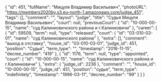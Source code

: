{
    "id": 451,
    "fullName": "Мицуля Владимир Васильевич",
    "photoURL": "https://members2020by.s3.eu-north-1.amazonaws.com/judge_451",
    "tags": [],
    "comment": "",
    "layout": "judge",
    "title": "Судья Мицуля Владимир Васильевич",
    "court": null,
    "previousCourt": {
        "id": "10-000-00-15",
        "name": "суд Калинковичского района и г.Калинковичи"
    },
    "career": [
        {
            "id": 59509,
            "term": null,
            "type": "released",
            "court": {
                "id": "03-010-03-01",
                "name": "суд Калинковичского района"
            },
            "extra": [],
            "comment": "выход в отставку",
            "house_id": "03-010-03-01",
            "judge_id": 451,
            "position": "Судья",
            "term_type": "",
            "timestamp": "2016-11-15",
            "decree_number": "419"
        },
        {
            "id": 1176,
            "term": null,
            "type": "appointed",
            "court": {
                "id": "10-000-00-15",
                "name": "суд Калинковичского района и г.Калинковичи"
            },
            "extra": {
                "judge_id": 2236
            },
            "comment": "",
            "house_id": "10-000-00-15",
            "judge_id": 451,
            "position": "судья",
            "term_type": "indefinitely",
            "timestamp": "1996-03-11",
            "decree_number": "99"
        }
    ]
}